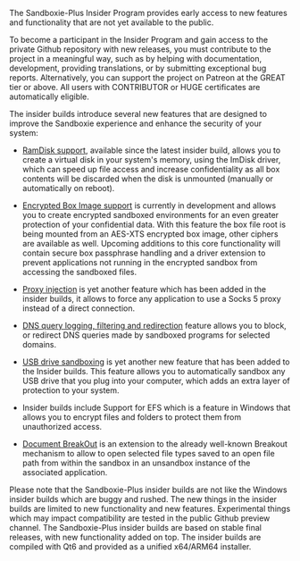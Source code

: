 The Sandboxie-Plus Insider Program provides early access to new features and functionality that are not yet available to the public.

To become a participant in the Insider Program and gain access to the private Github repository with new releases, you must contribute to the project in a meaningful way, such as by helping with documentation, development, providing translations, or by submitting exceptional bug reports. Alternatively, you can support the project on Patreon at the GREAT tier or above. All users with CONTRIBUTOR or HUGE certificates are automatically eligible.

The insider builds introduce several new features that are designed to improve the Sandboxie experience and enhance the security of your system:

 - [RamDisk support](RamDiskSandboxes.md), available since the latest insider build, allows you to create a virtual disk in your system's memory, using the ImDisk driver, which can speed up file access and increase confidentiality as all box contents will be discarded when the disk is unmounted (manually or automatically on reboot).
 
 - [Encrypted Box Image support](EncryptedSandboxes.md) is currently in development and allows you to create encrypted sandboxed environments for an even greater protection of your confidential data. With this feature the box file root is being mounted from an AES-XTS encrypted box image, other ciphers are available as well. Upcoming additions to this core functionality will contain secure box passphrase handling and a driver extension to prevent applications not running in the encrypted sandbox from accessing the sandboxed files.

 - [Proxy injection](ProxySupport.md) is yet another feature which has been added in the insider builds, it allows to force any application to use a Socks 5 proxy instead of a direct connection.
 - [DNS query logging, filtering and redirection](DNSFilter.md) feature allows you to block, or redirect DNS queries made by sandboxed programs for selected domains.

 - [USB drive sandboxing](USBSandboxing.md) is yet another new feature that has been added to the Insider builds. This feature allows you to automatically sandbox any USB drive that you plug into your computer, which adds an extra layer of protection to your system.

 - Insider builds include Support for EFS which is a feature in Windows that allows you to encrypt files and folders to protect them from unauthorized access.

 - [Document BreakOut](../Content/BreakoutDocument.md) is an extension to the already well-known Breakout mechanism to allow to open selected file types saved to an open file path from within the sandbox in an unsandbox instance of the associated application.



Please note that the Sandboxie-Plus insider builds are not like the Windows insider builds which are buggy and rushed.
The new things in the insider builds are limited to new functionality and new features.
Experimental things which may impact compatibility are tested in the public Github preview channel.
The Sandboxie-Plus insider builds are based on stable final releases, with new functionality added on top.
The insider builds are compiled with Qt6 and provided as a unified x64/ARM64 installer.